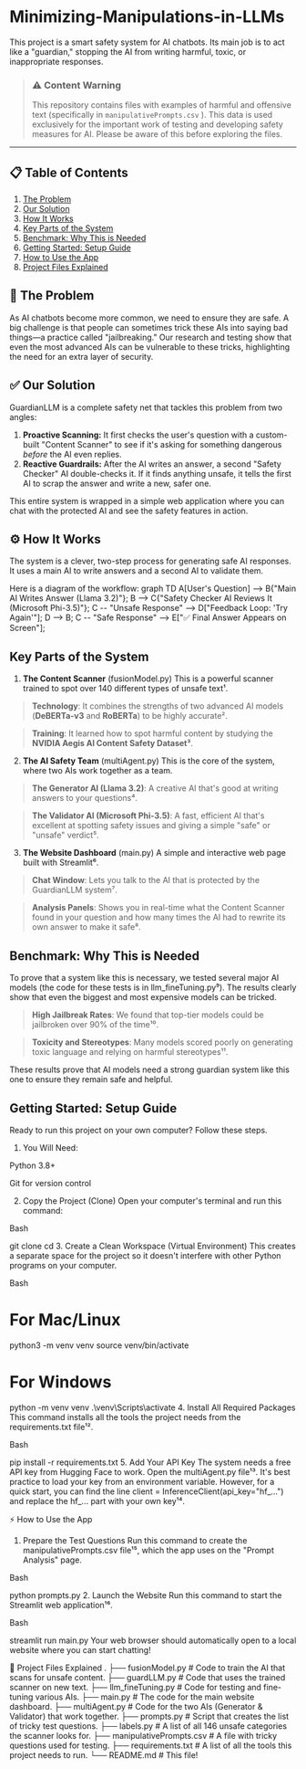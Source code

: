 # Minimizing-Manipulations-in-LLMs

This project is a smart safety system for AI chatbots. Its main job is to act like a "guardian," stopping the AI from writing harmful, toxic, or inappropriate responses.
> ### ⚠️ Content Warning
> This repository contains files with examples of harmful and offensive text (specifically in `manipulativePrompts.csv` ). This data is used exclusively for the important work of testing and developing safety measures for AI. Please be aware of this before exploring the files.

---

## 📋 Table of Contents
1.  [The Problem](#-the-problem)
2.  [Our Solution](#-our-solution)
3.  [How It Works](#-how-it-works)
4.  [Key Parts of the System](#-key-parts-of-the-system)
5.  [Benchmark: Why This is Needed](#-benchmark-why-this-is-needed)
6.  [Getting Started: Setup Guide](#-getting-started-setup-guide)
7.  [How to Use the App](#-how-to-use-the-app)
8.  [Project Files Explained](#-project-files-explained)

## 🎯 The Problem

As AI chatbots become more common, we need to ensure they are safe. A big challenge is that people can sometimes trick these AIs into saying bad things—a practice called "jailbreaking." Our research and testing show that even the most advanced AIs can be vulnerable to these tricks, highlighting the need for an extra layer of security.

## ✅ Our Solution

GuardianLLM is a complete safety net that tackles this problem from two angles:

1.  **Proactive Scanning:** It first checks the user's question with a custom-built "Content Scanner" to see if it's asking for something dangerous *before* the AI even replies.
2.  **Reactive Guardrails:** After the AI writes an answer, a second "Safety Checker" AI double-checks it. If it finds anything unsafe, it tells the first AI to scrap the answer and write a new, safer one.

This entire system is wrapped in a simple web application where you can chat with the protected AI and see the safety features in action.

## ⚙️ How It Works

The system is a clever, two-step process for generating safe AI responses. It uses a main AI to write answers and a second AI to validate them.

Here is a diagram of the workflow:
graph TD
    A[User's Question] --> B{"Main AI Writes Answer (Llama 3.2)"};
    B --> C{"Safety Checker AI Reviews It (Microsoft Phi-3.5)"};
    C -- "Unsafe Response" --> D["Feedback Loop: 'Try Again'"];
    D --> B;
    C -- "Safe Response" --> E["✅ Final Answer Appears on Screen"];
    
## Key Parts of the System
1. **The Content Scanner** (fusionModel.py)
This is a powerful scanner trained to spot over 140 different types of unsafe text¹.

>**Technology**: It combines the strengths of two advanced AI models (**DeBERTa-v3** and **RoBERTa**) to be highly accurate².

>**Training**: It learned how to spot harmful content by studying the **NVIDIA Aegis AI Content Safety Dataset³**.

2. **The AI Safety Team** (multiAgent.py)
This is the core of the system, where two AIs work together as a team.

>**The Generator AI (Llama 3.2)**: A creative AI that's good at writing answers to your questions⁴.

>**The Validator AI (Microsoft Phi-3.5)**: A fast, efficient AI that's excellent at spotting safety issues and giving a simple "safe" or "unsafe" verdict⁵.

3. **The Website Dashboard** (main.py)
A simple and interactive web page built with Streamlit⁶.

>**Chat Window**: Lets you talk to the AI that is protected by the GuardianLLM system⁷.

>**Analysis Panels**: Shows you in real-time what the Content Scanner found in your question and how many times the AI had to rewrite its own answer to make it safe⁸.

## Benchmark: Why This is Needed
To prove that a system like this is necessary, we tested several major AI models (the code for these tests is in llm_fineTuning.py⁹). The results clearly show that even the biggest and most expensive models can be tricked.

>**High Jailbreak Rates**: We found that top-tier models could be jailbroken over 90% of the time¹⁰.

>**Toxicity and Stereotypes**: Many models scored poorly on generating toxic language and relying on harmful stereotypes¹¹.

These results prove that AI models need a strong guardian system like this one to ensure they remain safe and helpful.

## Getting Started: Setup Guide
Ready to run this project on your own computer? Follow these steps.

1. You Will Need:

Python 3.8+

Git for version control

2. Copy the Project (Clone)
Open your computer's terminal and run this command:

Bash

git clone <your-repository-url>
cd <repository-name>
3. Create a Clean Workspace (Virtual Environment)
This creates a separate space for the project so it doesn't interfere with other Python programs on your computer.

Bash

# For Mac/Linux
python3 -m venv venv
source venv/bin/activate

# For Windows
python -m venv venv
.\venv\Scripts\activate
4. Install All Required Packages
This command installs all the tools the project needs from the requirements.txt file¹².

Bash

pip install -r requirements.txt
5. Add Your API Key
The system needs a free API key from Hugging Face to work. Open the multiAgent.py file¹³. It's best practice to load your key from an environment variable. However, for a quick start, you can find the line client = InferenceClient(api_key="hf_...") and replace the hf_... part with your own key¹⁴.

⚡ How to Use the App
1. Prepare the Test Questions
Run this command to create the manipulativePrompts.csv file¹⁵, which the app uses on the "Prompt Analysis" page.

Bash

python prompts.py
2. Launch the Website
Run this command to start the Streamlit web application¹⁶.

Bash

streamlit run main.py
Your web browser should automatically open to a local website where you can start chatting!

📁 Project Files Explained
.
├── fusionModel.py           # Code to train the AI that scans for unsafe content.
├── guardLLM.py              # Code that uses the trained scanner on new text.
├── llm_fineTuning.py        # Code for testing and fine-tuning various AIs.
├── main.py                  # The code for the main website dashboard.
├── multiAgent.py            # Code for the two AIs (Generator & Validator) that work together.
├── prompts.py               # Script that creates the list of tricky test questions.
├── labels.py                # A list of all 146 unsafe categories the scanner looks for.
├── manipulativePrompts.csv  # A file with tricky questions used for testing.
├── requirements.txt         # A list of all the tools this project needs to run.
└── README.md                # This file!






